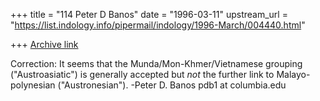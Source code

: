 +++
title = "114 Peter D Banos"
date = "1996-03-11"
upstream_url = "https://list.indology.info/pipermail/indology/1996-March/004440.html"

+++
[Archive link](https://list.indology.info/pipermail/indology/1996-March/004440.html)

Correction:
It seems that the Munda/Mon-Khmer/Vietnamese grouping ("Austroasiatic") is 
generally accepted but _not_ the further link to Malayo-polynesian 
("Austronesian").
							-Peter D. Banos
							  pdb1 at columbia.edu




